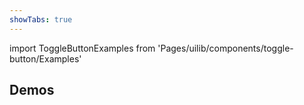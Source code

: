 ```yaml
---
showTabs: true
---
```


import ToggleButtonExamples from 'Pages/uilib/components/toggle-button/Examples'

## Demos

<ToggleButtonExamples />
